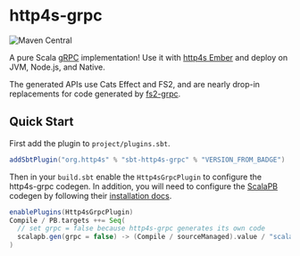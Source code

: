 # http4s-grpc
![Maven Central](https://img.shields.io/maven-central/v/org.http4s/http4s-grcp_2.13?style=flat)


A pure Scala [gRPC] implementation! Use it with [http4s Ember] and deploy on JVM, Node.js, and Native.

The generated APIs use Cats Effect and FS2, and are nearly drop-in replacements for code generated by [fs2-grpc].

[gRPC]: https://grpc.io/
[http4s Ember]: https://http4s.org/v0.23/docs/integrations.html#ember
[fs2-grpc]: https://github.com/typelevel/fs2-grpc

## Quick Start

First add the plugin to `project/plugins.sbt`.

```scala
addSbtPlugin("org.http4s" % "sbt-http4s-grpc" % "VERSION_FROM_BADGE")
```

Then in your `build.sbt` enable the `Http4sGrpcPlugin` to configure the http4s-grpc codegen. In addition, you will need to configure the [ScalaPB] codegen by following their [installation docs][ScalaPB installation].

```scala
enablePlugins(Http4sGrpcPlugin)
Compile / PB.targets ++= Seq(
  // set grpc = false because http4s-grpc generates its own code
  scalapb.gen(grpc = false) -> (Compile / sourceManaged).value / "scalapb"
)
```

[ScalaPB]: https://scalapb.github.io/
[ScalaPB installation]: https://scalapb.github.io/docs/installation
